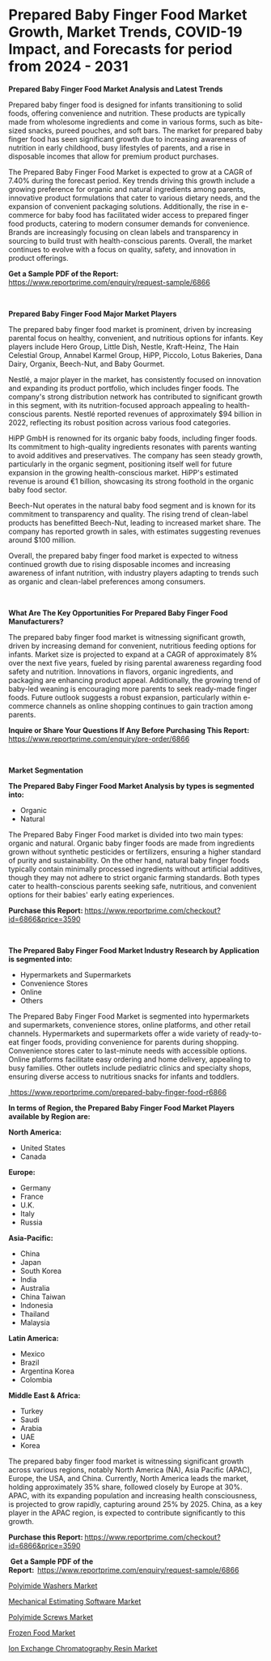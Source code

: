 <p><h1>Prepared Baby Finger Food Market Growth, Market Trends, COVID-19 Impact, and Forecasts for period from 2024 - 2031</h1></p><p><strong>Prepared Baby Finger Food Market Analysis and Latest Trends</strong></p>
<p><p>Prepared baby finger food is designed for infants transitioning to solid foods, offering convenience and nutrition. These products are typically made from wholesome ingredients and come in various forms, such as bite-sized snacks, pureed pouches, and soft bars. The market for prepared baby finger food has seen significant growth due to increasing awareness of nutrition in early childhood, busy lifestyles of parents, and a rise in disposable incomes that allow for premium product purchases.</p><p>The Prepared Baby Finger Food Market is expected to grow at a CAGR of 7.40% during the forecast period. Key trends driving this growth include a growing preference for organic and natural ingredients among parents, innovative product formulations that cater to various dietary needs, and the expansion of convenient packaging solutions. Additionally, the rise in e-commerce for baby food has facilitated wider access to prepared finger food products, catering to modern consumer demands for convenience. Brands are increasingly focusing on clean labels and transparency in sourcing to build trust with health-conscious parents. Overall, the market continues to evolve with a focus on quality, safety, and innovation in product offerings.</p></p>
<p><strong>Get a Sample PDF of the Report:&nbsp;</strong> <a href="https://www.reportprime.com/enquiry/request-sample/6866">https://www.reportprime.com/enquiry/request-sample/6866</a></p>
<p>&nbsp;</p>
<p><strong>Prepared Baby Finger Food Major Market Players</strong></p>
<p><p>The prepared baby finger food market is prominent, driven by increasing parental focus on healthy, convenient, and nutritious options for infants. Key players include Hero Group, Little Dish, Nestle, Kraft-Heinz, The Hain Celestial Group, Annabel Karmel Group, HiPP, Piccolo, Lotus Bakeries, Dana Dairy, Organix, Beech-Nut, and Baby Gourmet.</p><p>Nestlé, a major player in the market, has consistently focused on innovation and expanding its product portfolio, which includes finger foods. The company's strong distribution network has contributed to significant growth in this segment, with its nutrition-focused approach appealing to health-conscious parents. Nestlé reported revenues of approximately $94 billion in 2022, reflecting its robust position across various food categories.</p><p>HiPP GmbH is renowned for its organic baby foods, including finger foods. Its commitment to high-quality ingredients resonates with parents wanting to avoid additives and preservatives. The company has seen steady growth, particularly in the organic segment, positioning itself well for future expansion in the growing health-conscious market. HiPP's estimated revenue is around €1 billion, showcasing its strong foothold in the organic baby food sector.</p><p>Beech-Nut operates in the natural baby food segment and is known for its commitment to transparency and quality. The rising trend of clean-label products has benefitted Beech-Nut, leading to increased market share. The company has reported growth in sales, with estimates suggesting revenues around $100 million.</p><p>Overall, the prepared baby finger food market is expected to witness continued growth due to rising disposable incomes and increasing awareness of infant nutrition, with industry players adapting to trends such as organic and clean-label preferences among consumers.</p></p>
<p>&nbsp;</p>
<p><strong>What Are The Key Opportunities For Prepared Baby Finger Food Manufacturers?</strong></p>
<p><p>The prepared baby finger food market is witnessing significant growth, driven by increasing demand for convenient, nutritious feeding options for infants. Market size is projected to expand at a CAGR of approximately 8% over the next five years, fueled by rising parental awareness regarding food safety and nutrition. Innovations in flavors, organic ingredients, and packaging are enhancing product appeal. Additionally, the growing trend of baby-led weaning is encouraging more parents to seek ready-made finger foods. Future outlook suggests a robust expansion, particularly within e-commerce channels as online shopping continues to gain traction among parents.</p></p>
<p><strong>Inquire or Share Your Questions If Any Before Purchasing This Report:</strong> <a href="https://www.reportprime.com/enquiry/pre-order/6866">https://www.reportprime.com/enquiry/pre-order/6866</a></p>
<p>&nbsp;</p>
<p><strong>Market Segmentation</strong></p>
<p><strong>The Prepared Baby Finger Food Market Analysis by types is segmented into:</strong></p>
<p><ul><li>Organic</li><li>Natural</li></ul></p>
<p><p>The Prepared Baby Finger Food market is divided into two main types: organic and natural. Organic baby finger foods are made from ingredients grown without synthetic pesticides or fertilizers, ensuring a higher standard of purity and sustainability. On the other hand, natural baby finger foods typically contain minimally processed ingredients without artificial additives, though they may not adhere to strict organic farming standards. Both types cater to health-conscious parents seeking safe, nutritious, and convenient options for their babies' early eating experiences.</p></p>
<p><strong>Purchase this Report:&nbsp;</strong><a href="https://www.reportprime.com/checkout?id=6866&price=3590">https://www.reportprime.com/checkout?id=6866&price=3590</a></p>
<p>&nbsp;</p>
<p><strong>The Prepared Baby Finger Food Market Industry Research by Application is segmented into:</strong></p>
<p><ul><li>Hypermarkets and Supermarkets</li><li>Convenience Stores</li><li>Online</li><li>Others</li></ul></p>
<p><p>The Prepared Baby Finger Food Market is segmented into hypermarkets and supermarkets, convenience stores, online platforms, and other retail channels. Hypermarkets and supermarkets offer a wide variety of ready-to-eat finger foods, providing convenience for parents during shopping. Convenience stores cater to last-minute needs with accessible options. Online platforms facilitate easy ordering and home delivery, appealing to busy families. Other outlets include pediatric clinics and specialty shops, ensuring diverse access to nutritious snacks for infants and toddlers.</p></p>
<p><a href="https://www.reportprime.com/prepared-baby-finger-food-r6866">&nbsp;https://www.reportprime.com/prepared-baby-finger-food-r6866</a></p>
<p><strong>In terms of Region, the Prepared Baby Finger Food Market Players available by Region are:</strong></p>
<p>
    <p> <strong> North America: </strong>
        <ul>
            <li>United States</li>
            <li>Canada</li>
        </ul>
        </p> 
    <p> <strong> Europe: </strong>
        <ul>
            <li>Germany</li>
            <li>France</li>
            <li>U.K.</li>
            <li>Italy</li>
            <li>Russia</li>
        </ul>
        </p> 
    <p> <strong> Asia-Pacific: </strong>
        <ul>
            <li>China</li>
            <li>Japan</li>
            <li>South Korea</li>
            <li>India</li>
            <li>Australia</li>
            <li>China Taiwan</li>
            <li>Indonesia</li>
            <li>Thailand</li>
            <li>Malaysia</li>
        </ul>
        </p> 
    <p> <strong> Latin America: </strong>
        <ul>
            <li>Mexico</li>
            <li>Brazil</li>
            <li>Argentina Korea</li>
            <li>Colombia</li>
        </ul>
        </p> 
    <p> <strong> Middle East & Africa: </strong>
        <ul>
            <li>Turkey</li>
            <li>Saudi</li>
            <li>Arabia</li>
            <li>UAE</li>
            <li>Korea</li>
        </ul>
    </p>
    </p>
<p><p>The prepared baby finger food market is witnessing significant growth across various regions, notably North America (NA), Asia Pacific (APAC), Europe, the USA, and China. Currently, North America leads the market, holding approximately 35% share, followed closely by Europe at 30%. APAC, with its expanding population and increasing health consciousness, is projected to grow rapidly, capturing around 25% by 2025. China, as a key player in the APAC region, is expected to contribute significantly to this growth.</p></p>
<p><strong>Purchase this Report: </strong><a href="https://www.reportprime.com/checkout?id=6866&price=3590">https://www.reportprime.com/checkout?id=6866&price=3590</a></p>
<p>&nbsp;<strong>Get a Sample PDF of the Report:&nbsp;&nbsp;</strong><a href="https://www.reportprime.com/enquiry/request-sample/6866">https://www.reportprime.com/enquiry/request-sample/6866</a></p>
<p><strong></strong></p>
<p><p><a href="https://issuu.com/reportprime-2/docs/polyimide-washers-market-size-2030._2e93a116e23015">Polyimide Washers Market</a></p><p><a href="https://medium.com/@michael.parsons65654/mechanical-estimating-software-market-research-report-exploring-market-size-and-revenue-analysis-9a3377f2a02b">Mechanical Estimating Software Market</a></p><p><a href="https://issuu.com/reportprime-2/docs/polyimide-screws-market-size-2030.p_b86adb0eeee385">Polyimide Screws Market</a></p><p><a href="https://github.com/joannesouthgate/Market-Research-Report-List-4/blob/main/frozen-food-market.md">Frozen Food Market</a></p><p><a href="https://www.linkedin.com/pulse/analyzing-key-drivers-ion-exchange-chromatography-resin-market-0hdsc?trackingId=dgI%2FHaycSlKoD5e4Tlv%2Fpg%3D%3D">Ion Exchange Chromatography Resin Market</a></p></p>